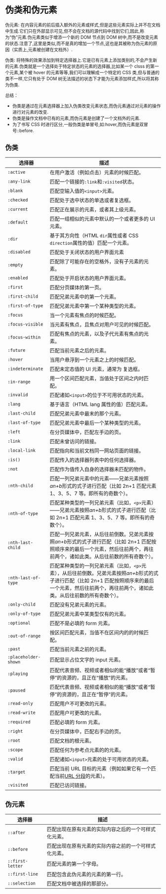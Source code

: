 # 伪类和伪元素

伪元素: 在内容元素的前后插入额外的元素或样式,但是这些元素实际上并不在文档中生成.它们只在外部显示可见,但不会在文档的源代码中找到它们,因此,称为“伪”元素.伪元素类似于增添一个新的 DOM 节点到 DOM 树中,而不是改变元素的状态.注意了,这里是类似,而不是真的增加一个节点,这也是其被称为伪元素的原因（实质上,元素被创建在文档外）.

伪类: 将特殊的效果添加到特定选择器上.它是已有元素上添加类别的,不会产生新的元素.伪类就是一个选择处于特定状态的元素的选择器,比如某一个 clsss 的第一个元素,某个被 hover 的元素等等,我们可以理解成一个特定的 CSS 类,但与普通的类不一样,它只有处于 DOM 树无法描述的状态下才能为元素添加样式,所以将其称为伪类.

总结：

- 伪类是通过在元素选择器上加⼊伪类改变元素状态,⽽伪元素通过对元素的操作进⾏对元素的改变.
- 伪类是操作文档中已有的元素,而伪元素是创建了一个文档外的元素.
- 为了书写 CSS 时进行区分,一般伪类是单冒号,如:hover,而伪元素是双冒号::before.

## 伪类

| 选择器               | 描述                                                                                                                                                                                                      |
| -------------------- | --------------------------------------------------------------------------------------------------------------------------------------------------------------------------------------------------------- |
| `:active`            | 在用户激活（例如点击）元素的时候匹配。                                                                                                                                                                    |
| `:any-link`          | 匹配一个链接的`:link`和`:visited`状态。                                                                                                                                                                   |
| `:blank`             | 匹配空输入值的`<input>`元素。                                                                                                                                                                             |
| `:checked`           | 匹配处于选中状态的单选或者复选框。                                                                                                                                                                        |
| `:current`           | 匹配正在展示的元素，或者其上级元素。                                                                                                                                                                      |
| `:default`           | 匹配一组相似的元素中默认的一个或者更多的 UI 元素。                                                                                                                                                        |
| `:dir`               | 基于其方向性（HTML `dir`属性或者 CSS `direction`属性的值）匹配一个元素。                                                                                                                                  |
| `:disabled`          | 匹配处于关闭状态的用户界面元素                                                                                                                                                                            |
| `:empty`             | 匹配除了可能存在的空格外，没有子元素的元素。                                                                                                                                                              |
| `:enabled`           | 匹配处于开启状态的用户界面元素。                                                                                                                                                                          |
| `:first`             | 匹配分页媒体的第一页。                                                                                                                                                                                    |
| `:first-child`       | 匹配兄弟元素中的第一个元素。                                                                                                                                                                              |
| `:first-of-type`     | 匹配兄弟元素中第一个某种类型的元素。                                                                                                                                                                      |
| `:focus`             | 当一个元素有焦点的时候匹配。                                                                                                                                                                              |
| `:focus-visible`     | 当元素有焦点，且焦点对用户可见的时候匹配。                                                                                                                                                                |
| `:focus-within`      | 匹配有焦点的元素，以及子代元素有焦点的元素。                                                                                                                                                              |
| `:future`            | 匹配当前元素之后的元素。                                                                                                                                                                                  |
| `:hover`             | 当用户悬浮到一个元素之上的时候匹配。                                                                                                                                                                      |
| `:indeterminate`     | 匹配未定态值的 UI 元素，通常为 复选框。                                                                                                                                                                   |
| `:in-range`          | 用一个区间匹配元素，当值处于区间之内时匹配。                                                                                                                                                              |
| `:invalid`           | 匹配诸如`<input>`的位于不可用状态的元素。                                                                                                                                                                 |
| `:lang`              | 基于语言（HTML lang 属性的值）匹配元素。                                                                                                                                                                  |
| `:last-child`        | 匹配兄弟元素中最末的那个元素。                                                                                                                                                                            |
| `:last-of-type`      | 匹配兄弟元素中最后一个某种类型的元素。                                                                                                                                                                    |
| `:left`              | 在分页媒体中，匹配左手边的页。                                                                                                                                                                            |
| `:link`              | 匹配未曾访问的链接。                                                                                                                                                                                      |
| `:local-link`        | 匹配指向和当前文档同一网站页面的链接。                                                                                                                                                                    |
| `:is()`              | 匹配传入的选择器列表中的任何选择器。                                                                                                                                                                      |
| `:not`               | 匹配作为值传入自身的选择器未匹配的物件。                                                                                                                                                                  |
| `:nth-child`         | 匹配一列兄弟元素中的元素——兄弟元素按照*an+b*形式的式子进行匹配（比如 2n+1 匹配元素 1、3、5、7 等。即所有的奇数个）。                                                                                      |
| `:nth-of-type`       | 匹配某种类型的一列兄弟元素（比如，`<p>`元素）——兄弟元素按照*an+b*形式的式子进行匹配（比如 2n+1 匹配元素 1、3、5、7 等。即所有的奇数个）。                                                                 |
| `:nth-last-child`    | 匹配一列兄弟元素，从后往前倒数。兄弟元素按照*an+b*形式的式子进行匹配（比如 2n+1 匹配按照顺序来的最后一个元素，然后往前两个，再往前两个，诸如此类。从后往前数的所有奇数个）。                              |
| `:nth-last-of-type`  | 匹配某种类型的一列兄弟元素（比如，`<p>`元素），从后往前倒数。兄弟元素按照*an+b*形式的式子进行匹配（比如 2n+1 匹配按照顺序来的最后一个元素，然后往前两个，再往前两个，诸如此类。从后往前数的所有奇数个）。 |
| `:only-child`        | 匹配没有兄弟元素的元素。                                                                                                                                                                                  |
| `:only-of-type`      | 匹配兄弟元素中某类型仅有的元素。                                                                                                                                                                          |
| `:optional`          | 匹配不是必填的 form 元素。                                                                                                                                                                                |
| `:out-of-range`      | 按区间匹配元素，当值不在区间内的的时候匹配。                                                                                                                                                              |
| `:past`              | 匹配当前元素之前的元素。                                                                                                                                                                                  |
| `:placeholder-shown` | 匹配显示占位文字的 input 元素。                                                                                                                                                                           |
| `:playing`           | 匹配代表音频、视频或者相似的能“播放”或者“暂停”的资源的，且正在“播放”的元素。                                                                                                                              |
| `:paused`            | 匹配代表音频、视频或者相似的能“播放”或者“暂停”的资源的，且正在“暂停”的元素。                                                                                                                              |
| `:read-only`         | 匹配用户不可更改的元素。                                                                                                                                                                                  |
| `:read-write`        | 匹配用户可更改的元素。                                                                                                                                                                                    |
| `:required`          | 匹配必填的 form 元素。                                                                                                                                                                                    |
| `:right`             | 在分页媒体中，匹配右手边的页。                                                                                                                                                                            |
| `:root`              | 匹配文档的根元素。                                                                                                                                                                                        |
| `:scope`             | 匹配任何为参考点元素的的元素。                                                                                                                                                                            |
| `:valid`             | 匹配诸如`<input>`元素的处于可用状态的元素。                                                                                                                                                               |
| `:target`            | 匹配当前 URL 目标的元素（例如如果它有一个匹配当前[URL 分段](https://en.wikipedia.org/wiki/Fragment_identifier)的元素）。                                                                                  |
| `:visited`           | 匹配已访问链接。                                                                                                                                                                                          |

## 伪元素

| 选择器           | 描述                                                 |
| ---------------- | ---------------------------------------------------- |
| `::after`        | 匹配出现在原有元素的实际内容之后的一个可样式化元素。 |
| `::before`       | 匹配出现在原有元素的实际内容之前的一个可样式化元素。 |
| `::first-letter` | 匹配元素的第一个字母。                               |
| `::first-line`   | 匹配包含此伪元素的元素的第一行。                     |
| `::selection`    | 匹配文档中被选择的那部分。                           |
